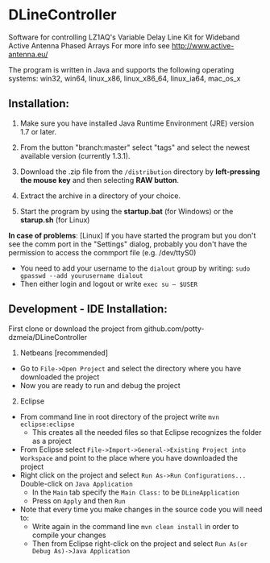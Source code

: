 DLineController
===============

Software for controlling LZ1AQ's Variable Delay Line Kit for Wideband Active Antenna Phased Arrays
For more info see http://www.active-antenna.eu/

The program is written in Java and supports the following operating systems:
win32, win64, linux_x86, linux_x86_64, linux_ia64, mac_os_x


Installation:
--------------

1) Make sure you have installed Java Runtime Environment (JRE) version 1.7 or later.

2) From the button "branch:master" select "tags" and select the newest available version (currently 1.3.1). 

3) Download the .zip file from the `/distribution` directory by **left-pressing the mouse key** and then selecting **RAW button**. 

4) Extract the archive in a directory of your choice.

4) Start the program by using the **startup.bat** (for Windows) or the **starup.sh** (for Linux)

**In case of problems**: 
[Linux] If you have started the program but you don't see the comm port in the "Settings" dialog, 
probably you don't have the permission to access the commport file (e.g. /dev/ttyS0)
* You need to add your username to the `dialout` group by writing: `sudo gpasswd --add yourusername dialout`
* Then either login and logout or write `exec su – $USER`


Development - IDE Installation:
-----------------

First clone or download the project from github.com/potty-dzmeia/DLineController

1) Netbeans [recommended]
* Go to `File->Open Project` and select the directory where you have downloaded the project
* Now you are ready to run and debug the project

2) Eclipse
* From command line in root directory of the project write `mvn eclipse:eclipse`
  * This creates all the needed files so that Eclipse recognizes the folder as a project
* From Eclipse select `File->Import->General->Existing Project into Workspace` and point to the place where you have downloaded the project
* Right click on the project and select `Run As->Run Configurations...` Double-click on `Java Application`
  * In the `Main` tab specify the `Main Class:` to be  `DLineApplication` 
  * Press on `Apply` and then `Run`
* Note that every time you make changes in the source code you will need to: 
  * Write again in the command line `mvn clean install` in order to compile your changes 
  * Then from Eclipse right-click on the project and select `Run As(or Debug As)->Java Application`

